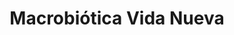 ---
title: "Macrobiótica Vida Nueva"
url: /san-jose/macrobiotica-vida-nueva/
shop: Nahrungsergänzung
---